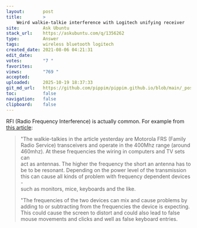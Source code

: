 ```yaml
---
layout:       post
title:        >
    Weird walkie-talkie interference with Logitech unifying receiver
site:         Ask Ubuntu
stack_url:    https://askubuntu.com/q/1356262
type:         Answer
tags:         wireless bluetooth logitech
created_date: 2021-08-06 04:21:31
edit_date:    
votes:        "7 "
favorites:    
views:        "769 "
accepted:     
uploaded:     2025-10-19 18:37:33
git_md_url:   https://github.com/pippim/pippim.github.io/blob/main/_posts/2021/2021-08-06-Weird-walkie-talkie-interference-with-Logitech-unifying-receiver.md
toc:          false
navigation:   false
clipboard:    false
---
```


RFI (Radio Frequency Interference) is actually common. For example from [this article](https://www.cnet.com/tech/computing/walkie-talkie-interference-with-macs-apple-displays/):

> "The walkie-talkies in the article yesterday are Motorola FRS (Family  
> Radio Service) transceivers and operate in the 400Mhz range (around  
> 460mhz). At these frequencies the wiring in computers and TV sets can  
> act as antennas. The higher the frequency the short an antenna has to  
> be to be resonant. Depending on the power level of the transmission  
> this can cause all kinds of problem with frequency dependent devices -  
> such as monitors, mice, keyboards and the like.  
>   
> "The frequencies of the two devices can mix and cause problems by  
> adding to or subtracting from the frequencies the device is expecting.  
> This could cause the screen to distort and could also lead to false  
> mouse movements and clicks and well as false keyboard entries.  

